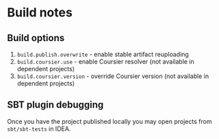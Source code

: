 Build notes
===========

Build options
-------------

1. `build.publish.overwrite` - enable stable artifact reuploading
2. `build.coursier.use` - enable Coursier resolver (not available in dependent projects)
3. `build.coursier.version` - override Coursier version (not available in dependent projects)

SBT plugin debugging
--------------------

Once you have the project published locally you may open projects from `sbt/sbt-tests` in IDEA.

